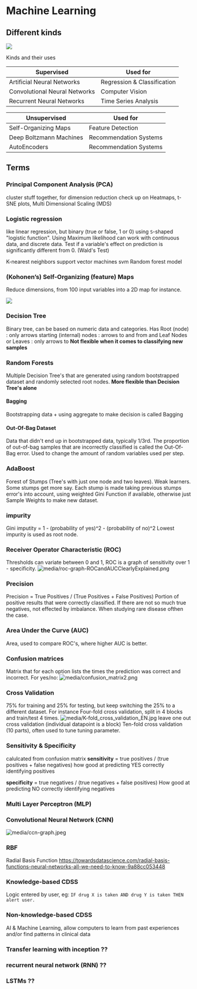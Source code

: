 
# Machine Learning

## Different kinds

![](../media/kinds-and-uses-superdatascience.png)

Kinds and their uses

| Supervised                    | Used for                    |
| ----------------------------- | --------------------------- |
| Artificial Neural Networks    | Regression & Classification |
| Convolutional Neural Networks | Computer Vision             |
| Recurrent Neural Networks     | Time Series Analysis        |

| Unsupervised            | Used for               |
| ----------------------- | ---------------------- |
| Self-Organizing Maps    | Feature Detection      |
| Deep Boltzmann Machines | Recommendation Systems |
| AutoEncoders            | Recommendation Systems |



## Terms

### Principal Component Analysis (PCA)

cluster stuff together, for dimension reduction
check up on Heatmaps, t-SNE plots, Multi Dimensional Scaling (MDS)

### Logistic regression
like linear regression, but binary (true or false, 1 or 0) using `S`-shaped "logistic function".
Using Maximum likelihood
can work with continuous data, and discrete data.
Test if a variable's effect on prediction is significantly different from 0.
(Wald's Test)

K-nearest neighbors
support vector machines svm
Random forest model



### (Kohonen’s) Self-Organizing (feature) Maps

Reduce dimensions, from 100 input variables into a 2D map for instance.

![](./media/som-visualisation.png)

### Decision Tree
Binary tree, can be based on numeric data and categories.
Has Root (node) : only arrows starting
(internal) nodes : arrows to and from
and Leaf Nodes or Leaves : only arrows to
**Not flexible when it comes to classifying new samples**

### Random Forests
Multiple Decision Tree's that are generated using random bootstrapped dataset and randomly selected root nodes.
**More flexible than Decision Tree's alone**

#### Bagging
Bootstrapping data + using aggregate to make decision is called Bagging

#### Out-Of-Bag Dataset
Data that didn't end up in bootstrapped data, typically 1/3rd.
The proportion of out-of-bag samples that are incorrectly classified is called the Out-Of-Bag error. Used to change the amount of random variables used per step.

### AdaBoost
Forest of Stumps (Tree's with just one node and two leaves). Weak learners.
Some stumps get more say.
Each stump is made taking previous stumps error's into account, using weighted Gini Function if available, otherwise just Sample Weights to make new dataset.

### impurity
Gini imputity = 1 - (probability of yes)^2 - (probability of no)^2
Lowest impurity is used as root node.

### Receiver Operator Characteristic (ROC)
Thresholds can variate between 0 and 1, 
ROC is a graph of sensitivity over 1 - specificity.
![media/roc-graph-ROCandAUCClearlyExplained.png](media/roc-graph-ROCandAUCClearlyExplained.png)
### Precision
Precision = True Positives / (True Positives + False Positives)
Portion of positive results that were correctly classified.
If there are not so much true negatives, not effected by imbalance.
When studying rare disease ofthen the case.

### Area Under the Curve (AUC)
Area, used to compare ROC's, where higher AUC is better.

### Confusion matrices
Matrix that for each option lists the times the prediction was correct and incorrect.
For yes/no:
![media/confusion_matrix2.png](media/confusion_matrix2.png)

### Cross Validation
75% for training and 25% for testing, but keep switching the 25% to a different dataset. For instance Four-fold cross validation, split in 4 blocks and train/test 4 times.
![media/K-fold_cross_validation_EN.jpg](media/K-fold_cross_validation_EN.jpg)
leave one out cross validation (individual datapoint is a block)
Ten-fold cross validation (10 parts), often used to tune tuning parameter.

### Sensitivity & Specificity
calulcated from confusion matrix
**sensitivity** = true positives / (true positives + false negatives)
how good at predicting YES
correctly identifying positives

**specificity** = true negatives / (true negatives + false positives)
How good at predicting NO
correctly identifying negatives

### Multi Layer Perceptron (MLP)


### Convolutional Neural Network (CNN)
![media/ccn-graph.jpeg](media/ccn-graph.jpeg)


### RBF
Radial Basis Function
https://towardsdatascience.com/radial-basis-functions-neural-networks-all-we-need-to-know-9a88cc053448

### Knowledge-based CDSS
Logic entered by user, eg:
`IF drug X is taken AND drug Y is taken THEN alert user.`
### Non-knowledge-based CDSS
AI & Machine Learning, allow computers to learn from past experiences and/or find patterns in clinical data

### Transfer learning with inception ??

### recurrent neural network (RNN) ??

### LSTMs ??